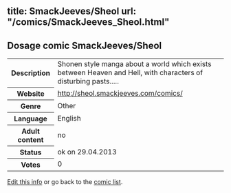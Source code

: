 title: SmackJeeves/Sheol
url: "/comics/SmackJeeves_Sheol.html"
---
Dosage comic SmackJeeves/Sheol
-----------------------------------------

<p id="msg"></p>
<script type="text/javascript">
if (window.location.search === '?edit_info_mail=sent_ok') {
  var elem = document.getElementById("msg");
  elem.innerHTML = 'Edited information sucessfully sent.';
  elem.className = 'ok';
}
</script>
<table class="comicinfo">
<tr>
<th>Description</th><td>Shonen style manga about a world which exists between Heaven and Hell, with characters of disturbing pasts.....</td>
</tr>
<tr>
<th>Website</th><td><a href="http://sheol.smackjeeves.com/comics/">http://sheol.smackjeeves.com/comics/</a></td>
</tr>
<tr>
<th>Genre</th><td>Other</td>
</tr>
<tr>
<th>Language</th><td>English</td>
</tr>
<tr>
<th>Adult content</th><td>no</td>
</tr>
<tr>
<th>Status</th><td>ok on 29.04.2013</td>
</tr>
<tr>
<th>Votes</th><td>0</td>
</tr>
</table>

[Edit this info](SmackJeeves_Sheol_edit.html) or go back to the [comic list](../comic-index.html).
